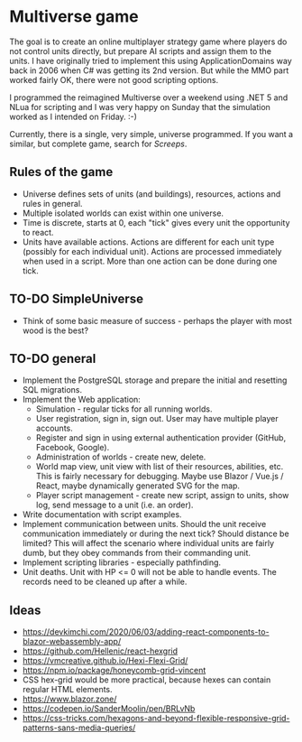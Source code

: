﻿# Multiverse game

The goal is to create an online multiplayer strategy game where players do not control units directly, but prepare AI scripts and assign them to the units. I have originally tried to implement this using ApplicationDomains way back in 2006 when C# was getting its 2nd version. But while the MMO part worked fairly OK, there were not good scripting options.

I programmed the reimagined Multiverse over a weekend using .NET 5 and NLua for scripting and I was very happy on Sunday that the simulation worked as I intended on Friday. :-)

Currently, there is a single, very simple, universe programmed. If you want a similar, but complete game, search for *Screeps*.

## Rules of the game

* Universe defines sets of units (and buildings), resources, actions and rules in general.
* Multiple isolated worlds can exist within one universe.
* Time is discrete, starts at 0, each "tick" gives every unit the opportunity to react.
* Units have available actions. Actions are different for each unit type (possibly for each individual unit). Actions are processed immediately when used in a script. More than one action can be done during one tick.

## TO-DO SimpleUniverse

* Think of some basic measure of success - perhaps the player with most wood is the best?

## TO-DO general

* Implement the PostgreSQL storage and prepare the initial and resetting SQL migrations.
* Implement the Web application:
  * Simulation - regular ticks for all running worlds.
  * User registration, sign in, sign out. User may have multiple player accounts.
  * Register and sign in using external authentication provider (GitHub, Facebook, Google).
  * Administration of worlds - create new, delete.
  * World map view, unit view with list of their resources, abilities, etc. This is fairly necessary for debugging. Maybe use Blazor / Vue.js / React, maybe dynamically generated SVG for the map.
  * Player script management - create new script, assign to units, show log, send message to a unit (i.e. an order).
* Write documentation with script examples.
* Implement communication between units. Should the unit receive communication immediately or during the next tick? Should distance be limited? This will affect the scenario where individual units are fairly dumb, but they obey commands from their commanding unit.
* Implement scripting libraries - especially pathfinding.
* Unit deaths. Unit with HP <= 0 will not be able to handle events. The records need to be cleaned up after a while.

## Ideas

* https://devkimchi.com/2020/06/03/adding-react-components-to-blazor-webassembly-app/
* https://github.com/Hellenic/react-hexgrid
* https://vmcreative.github.io/Hexi-Flexi-Grid/
* https://npm.io/package/honeycomb-grid-vincent
* CSS hex-grid would be more practical, because hexes can contain regular HTML elements.
* https://www.blazor.zone/
* https://codepen.io/SanderMoolin/pen/BRLvNb
* https://css-tricks.com/hexagons-and-beyond-flexible-responsive-grid-patterns-sans-media-queries/

